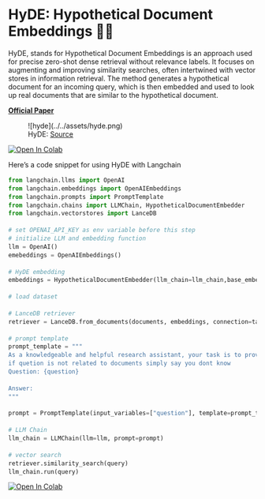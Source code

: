 **HyDE: Hypothetical Document Embeddings 🤹‍♂️**
====================================================================
HyDE, stands for Hypothetical Document Embeddings is an approach used for precise zero-shot dense retrieval without relevance labels. It focuses on augmenting and improving similarity searches, often intertwined with vector stores in information retrieval. The method generates a hypothetical document for an incoming query, which is then embedded and used to look up real documents that are similar to the hypothetical document.

**[Official Paper](https://arxiv.org/pdf/2212.10496)**

<figure markdown="span">
  ![hyde](../../assets/hyde.png)
  <figcaption>HyDE: <a href="https://arxiv.org/pdf/2212.10496">Source</a></figcaption>
</figure>

[![Open In Colab](../../assets/colab.svg)](https://colab.research.google.com/github/lancedb/vectordb-recipes/blob/main/examples/Advance-RAG-with-HyDE/main.ipynb)

Here’s a code snippet for using HyDE with Langchain

```python
from langchain.llms import OpenAI
from langchain.embeddings import OpenAIEmbeddings
from langchain.prompts import PromptTemplate
from langchain.chains import LLMChain, HypotheticalDocumentEmbedder
from langchain.vectorstores import LanceDB

# set OPENAI_API_KEY as env variable before this step
# initialize LLM and embedding function
llm = OpenAI()
emebeddings = OpenAIEmbeddings()

# HyDE embedding
embeddings = HypotheticalDocumentEmbedder(llm_chain=llm_chain,base_embeddings=embeddings)

# load dataset

# LanceDB retriever
retriever = LanceDB.from_documents(documents, embeddings, connection=table)

# prompt template
prompt_template = """
As a knowledgeable and helpful research assistant, your task is to provide informative answers based on the given context. Use your extensive knowledge base to offer clear, concise, and accurate responses to the user's inquiries.
if quetion is not related to documents simply say you dont know
Question: {question}

Answer:
"""

prompt = PromptTemplate(input_variables=["question"], template=prompt_template)

# LLM Chain
llm_chain = LLMChain(llm=llm, prompt=prompt)

# vector search
retriever.similarity_search(query)
llm_chain.run(query)
```

[![Open In Colab](../../assets/colab.svg)](https://colab.research.google.com/github/lancedb/vectordb-recipes/blob/main/examples/Advance-RAG-with-HyDE/main.ipynb)
